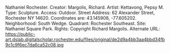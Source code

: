 Nathaniel Rochester. Creator: Margolis, Richard. Artist: Kettavong, Pepsy M. Type: Sculpture. Access: Outdoor. Street Address: 62 Alexander Street, Rochester NY 14620. Coordinates are: 43.145908, -77.605202. Neighborhood: South Wedge. Quadrant: Rochester Southeast. Site: Nathaniel Square Park. Rights: Copyright Richard Margolis. Alternate URL: https://public-art.dslab.digitalscholar.rochester.edu/files/original/de2d9a4bb3aa4bbd34fb9c1c9f6ec7da6ca52c08.jpg
